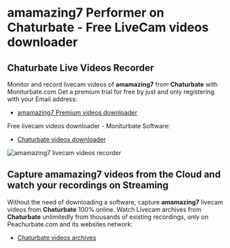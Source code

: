 # amamazing7 Performer on Chaturbate - Free LiveCam videos downloader

## Chaturbate Live Videos Recorder

Monitor and record livecam videos of **amamazing7** from **Chaturbate** with Moniturbate.com
Get a premium trial for free by just and only registering with your Email address:
* [amamazing7 Premium videos downloader](https://moniturbate.com/request-demo-licence-key.html)

Free livecam videos downloader - Moniturbate Software:
* [Chaturbate videos downloader](https://moniturbate.com/moniturbate-download-software.html)

![amamazing7 livecam videos recorder](https://peachurnet.com/templates/moniturbate-software.png)


## Capture amamazing7 videos from the Cloud and watch your recordings on Streaming

Without the need of downloading a software, capture **amamazing7** livecam videos from **Chaturbate** 100% online.
Watch Livecam archives from **Chaturbate** unlimitedly from thousands of existing recordings, only on Peachurbate.com and its websites network:
* [Chaturbate videos archives](https://peachurnet.com/)
